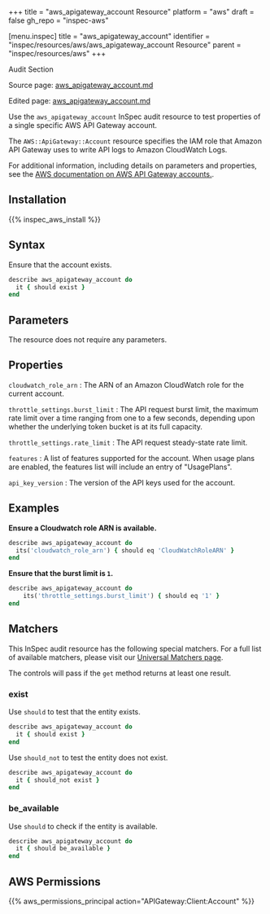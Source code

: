+++
title = "aws_apigateway_account Resource"
platform = "aws"
draft = false
gh_repo = "inspec-aws"

[menu.inspec]
title = "aws_apigateway_account"
identifier = "inspec/resources/aws/aws_apigateway_account Resource"
parent = "inspec/resources/aws"
+++

<div class="admonition-note">
<p class="admonition-note-title">Audit Section</p>
<div class="admonition-note-text">
<p>Source page: <a href="https://github.com/inspec/inspec-aws/blob/main/docs/resources/aws_apigateway_account.md">aws_apigateway_account.md</a></p>
<p>Edited page: <a href="https://github.com/ianmadd/inspec-aws/blob/im/hugo/docs-chef-io/content/inspec/resources/aws_apigateway_account.md">aws_apigateway_account.md</a></p>
</div>
</div>



Use the `aws_apigateway_account` InSpec audit resource to test properties of a single specific AWS API Gateway account.

The `AWS::ApiGateway::Account` resource specifies the IAM role that Amazon API Gateway uses to write API logs to Amazon CloudWatch Logs.

For additional information, including details on parameters and properties, see the [AWS documentation on AWS API Gateway accounts.](https://docs.aws.amazon.com/AWSCloudFormation/latest/UserGuide/aws-resource-apigateway-account.html).

## Installation

{{% inspec_aws_install %}}

## Syntax

Ensure that the account exists.

```ruby
describe aws_apigateway_account do
  it { should exist }
end
```

## Parameters

The resource does not require any parameters.

## Properties

`cloudwatch_role_arn`
: The ARN of an Amazon CloudWatch role for the current account.

`throttle_settings.burst_limit`
: The API request burst limit, the maximum rate limit over a time ranging from one to a few seconds, depending upon whether the underlying token bucket is at its full capacity.

`throttle_settings.rate_limit`
: The API request steady-state rate limit.

`features`
: A list of features supported for the account. When usage plans are enabled, the features list will include an entry of "UsagePlans".

`api_key_version`
: The version of the API keys used for the account.

## Examples

**Ensure a Cloudwatch role ARN is available.**

```ruby
describe aws_apigateway_account do
  its('cloudwatch_role_arn') { should eq 'CloudWatchRoleARN' }
end
```

**Ensure that the burst limit is `1`.**

```ruby
describe aws_apigateway_account do
    its('throttle_settings.burst_limit') { should eq '1' }
end
```

## Matchers

This InSpec audit resource has the following special matchers. For a full list of available matchers, please visit our [Universal Matchers page](https://www.inspec.io/docs/reference/matchers/).

The controls will pass if the `get` method returns at least one result.

### exist

Use `should` to test that the entity exists.

```ruby
describe aws_apigateway_account do
  it { should exist }
end
```

Use `should_not` to test the entity does not exist.

```ruby
describe aws_apigateway_account do
  it { should_not exist }
end
```

### be_available

Use `should` to check if the entity is available.

```ruby
describe aws_apigateway_account do
  it { should be_available }
end
```

## AWS Permissions

{{% aws_permissions_principal action="APIGateway:Client:Account" %}}
